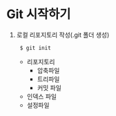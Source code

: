 # Git 시작하기
1. 로컬 리포지토리 작성(.git 폴더 생성)
    ```
     $ git init
    ```
    - 리포지토리
        - 압축파일
        - 트리파일
        - 커밋 파일
    - 인덱스 파일
    - 설정파일
